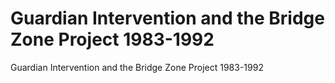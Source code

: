 # Guardian Intervention and the Bridge Zone Project 1983-1992

Guardian Intervention and the Bridge Zone Project 1983-1992